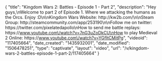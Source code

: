 {
    "title": "Kingdom Wars 2: Battles - Episode 1 - Part 2",
    "description": "Hey guys,\nWelcome to part 2 of Episode 1.  Where we attacking the humans as the Orcs.  Enjoy :D\n\nKingdom Wars Website: http:\/\/kw2b.com\/\n\nSteam Group: http:\/\/steamcommunity.com\/app\/253190\n\nFollow me on twitter: https:\/\/twitter.com\/pixelatedapollo\nHow to send me battle replays: https:\/\/www.youtube.com\/watch?v=7nG3uZoDkCU\nHow to play Medieval 2 Online: https:\/\/www.youtube.com\/watch?v=YGfItCMitPg",
    "videoid": "117405664",
    "date_created": "1435932001",
    "date_modified": "1506478251",
    "type": "captivate",
    "layout": "video",
    "url": "\/v\/kingdom-wars-2-battles-episode-1-part-2\/117405664"
}